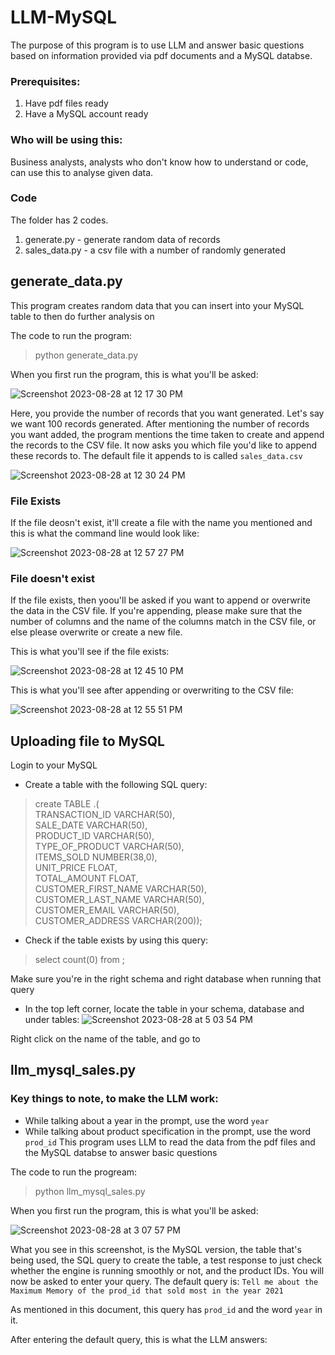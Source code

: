# LLM-MySQL

The purpose of this program is to use LLM and answer basic questions based on information provided via pdf documents and a MySQL databse.

### Prerequisites:
1. Have pdf files ready
2. Have a MySQL account ready

### Who will be using this: 
Business analysts, analysts who don't know how to understand or code, can use this to analyse given data.

### Code
The folder has 2 codes.
1. generate.py - generate random data of records
2. sales_data.py - a csv file with a number of randomly generated 


## generate_data.py
This program creates random data that you can insert into your MySQL table to then do further analysis on

The code to run the program:
> python generate_data.py

When you first run the program, this is what you'll be asked:

![Screenshot 2023-08-28 at 12 17 30 PM](https://github.com/niyanthgri/LLM-MySQL/assets/140157007/0e0493bc-21e2-465a-a76d-b2549144159b)

Here, you provide the number of records that you want generated. Let's say we want 100 records generated. 
After mentioning the number of records you want added, the program mentions the time taken to create and append the records to the CSV file.
It now asks you which file you'd like to append these records to. The default file it appends to is called ```sales_data.csv```

![Screenshot 2023-08-28 at 12 30 24 PM](https://github.com/niyanthgri/LLM-MySQL/assets/140157007/d1b89e0d-8d5a-41aa-89ef-8feef2145599)

### File Exists
If the file deosn't exist, it'll create a file with the name you mentioned and this is what the command line would look like:

![Screenshot 2023-08-28 at 12 57 27 PM](https://github.com/niyanthgri/LLM-MySQL/assets/140157007/ad97a539-a0be-4b8d-8252-5aa5d269037f)

### File doesn't exist
If the file exists, then yoou'll be asked if you want to append or overwrite the data in the CSV file. If you're appending, please make sure that the number of columns and the name of the columns match in the CSV file, or else please overwrite or create a new file.

This is what you'll see if the file exists:

![Screenshot 2023-08-28 at 12 45 10 PM](https://github.com/niyanthgri/LLM-MySQL/assets/140157007/cb5d8c5f-7969-4f1b-b364-8af6b63540b8)

This is what you'll see after appending or overwriting to the CSV file:

![Screenshot 2023-08-28 at 12 55 51 PM](https://github.com/niyanthgri/LLM-MySQL/assets/140157007/568c630f-2778-48c5-ac56-b8ff505fab47)

## Uploading file to MySQL

Login to your MySQL
- Create a table with the following SQL query:
> create TABLE <NameOfDatabase>.<TableName>(\
            TRANSACTION_ID VARCHAR(50),\
            SALE_DATE VARCHAR(50),\
            PRODUCT_ID VARCHAR(50),\
            TYPE_OF_PRODUCT VARCHAR(50),\
            ITEMS_SOLD NUMBER(38,0),\
            UNIT_PRICE FLOAT,\
            TOTAL_AMOUNT FLOAT,\
            CUSTOMER_FIRST_NAME VARCHAR(50),\
            CUSTOMER_LAST_NAME VARCHAR(50),\
            CUSTOMER_EMAIL VARCHAR(50),\
            CUSTOMER_ADDRESS VARCHAR(200));

- Check if the table exists by using this query:
> select count(0) from <TableName>;

Make sure you're in the right schema and right database when running that query

- In the top left corner, locate the table in your schema, database and under tables:
![Screenshot 2023-08-28 at 5 03 54 PM](https://github.com/niyanthgri/LLM-MySQL/assets/140157007/8cb547c0-59d1-4a22-8701-309eafde2526)

Right click on the name of the table, and go to   

## llm_mysql_sales.py

### Key things to note, to make the LLM work:
- While talking about a year in the prompt, use the word ```year```
- While talking about product specification in the prompt, use the word ```prod_id```
This program uses LLM to read the data from the pdf files and the MySQL databse to answer basic questions

The code to run the progream:
> python llm_mysql_sales.py

When you first run the program, this is what you'll be asked:

![Screenshot 2023-08-28 at 3 07 57 PM](https://github.com/niyanthgri/LLM-MySQL/assets/140157007/374e82a3-36a7-4c57-bd3c-3f4c45a0a9c7)


What you see in this screenshot, is the MySQL version, the table that's being used, the SQL query to create the table, a test response to just check whether the engine is running smoothly or not, and the product IDs.
You will now be asked to enter your query. The default query is: ```Tell me about the Maximum Memory of the prod_id that sold most in the year 2021```

As mentioned in this document, this query has ```prod_id``` and the word ```year``` in it.

After entering the default query, this is what the LLM answers: 

